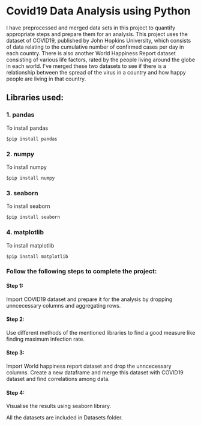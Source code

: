 # Covid19 Data Analysis using Python
 
I have preprocessed and merged data sets in this project to quantify appropriate steps and prepare them for an analysis. This project uses the dataset of COVID19, published by John Hopkins University, which consists of data relating to the cumulative number of confirmed cases per day in each country.
There is also another World Happiness Report dataset consisting of various life factors, rated by the people living around the globe in each world. I've merged these two datasets to see if there is a relationship between the spread of the virus in a country and how happy people are living in that country.
## Libraries used:

### 1. pandas
To install pandas
```
$pip install pandas
```

### 2. numpy
To install numpy
```
$pip install numpy
```

### 3. seaborn
To install seaborn
```
$pip install seaborn
```

### 4. matplotlib
To install matplotlib
```
$pip install matplotlib
```

### Follow the following steps to complete the project: 

#### Step 1:
Import COVID19 dataset and prepare it for the analysis by dropping unncecessary columns and aggregating rows.

#### Step 2: 
Use different methods of the mentioned libraries to find a good measure like finding maximum infection rate.

#### Step 3: 
Import World happiness report dataset and drop the unncecessary columns. Create a new dataframe and merge this dataset with COVID19 dataset and find correlations among data.

#### Step 4: 
Visualise the results using seaborn library.

All the datasets are included in Datasets folder.